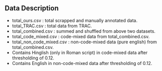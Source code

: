 ## Data Description ##
* total_ours.csv : total scrapped and manually annotated data.
* total_TRAC.csv : total data from TRAC.
* total_combined.csv : summed and shuffled from above two datasets.
* total_code_mixed.csv : code-mixed data from total_combined.csv.
* total_non_code_mixed.csv : non-code-mixed data (pure english) from total_combined.csv.
* Contains Hinglish (only in Roman script) in code-mixed data after thresholding of 0.12.
* Contains English in non-code-mixed data after thresholding of 0.12.
